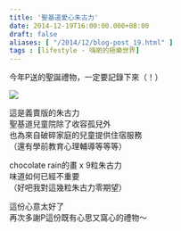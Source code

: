 ```yaml
---
title: '聖基道愛心朱古力'
date: 2014-12-19T16:00:00.000+08:00
draft: false
aliases: [ "/2014/12/blog-post_19.html" ]
tags : [lifestyle - 嗨啲的極樂世界]
---
```


今年P送的聖誕禮物，一定要記錄下來（！）  

[![](https://farm8.staticflickr.com/7524/16040904205_7192349fa9_z.jpg)](https://farm8.staticflickr.com/7524/16040904205_7192349fa9_z.jpg)

這是義賣版的朱古力  
聖基道兒童院除了收容孤兒外  
也為來自破碎家庭的兒童提供住宿服務  
（還有學前教育心理輔導等等等）  
  
chocolate rain的畫 x 9粒朱古力  
味道如何已經不重要  
（好吧我對這幾粒朱古力零期望）  
  
這份心意太好了  
再次多謝P這份既有心思又窩心的禮物～